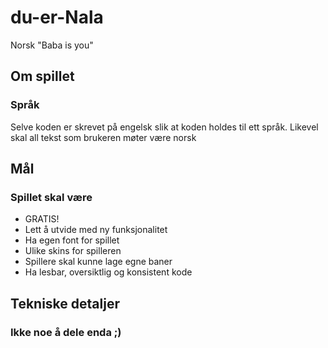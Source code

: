 # du-er-Nala

Norsk "Baba is you"

## Om spillet

### Språk

Selve koden er skrevet på engelsk slik at koden holdes til ett språk. Likevel skal all tekst som brukeren møter være norsk

## Mål

### Spillet skal være

- GRATIS!
- Lett å utvide med ny funksjonalitet
- Ha egen font for spillet
- Ulike skins for spilleren
- Spillere skal kunne lage egne baner
- Ha lesbar, oversiktlig og konsistent kode

## Tekniske detaljer

### Ikke noe å dele enda ;)
